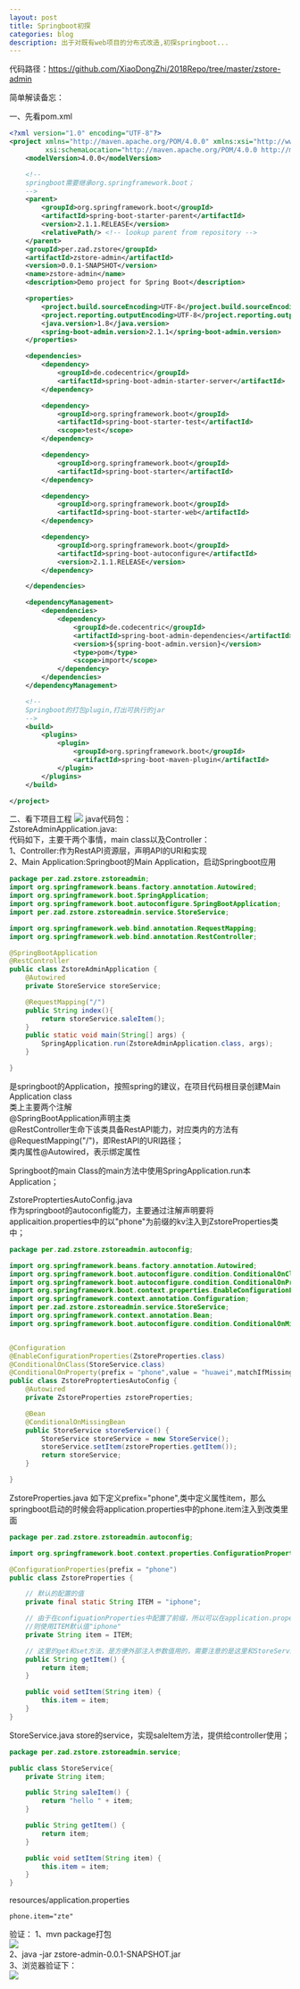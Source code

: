 ```yaml
---
layout: post
title: Springboot初探
categories: blog
description: 出于对既有web项目的分布式改造,初探springboot...   
---
```



代码路径：https://github.com/XiaoDongZhi/2018Repo/tree/master/zstore-admin

简单解读备忘：   
      
一、先看pom.xml
      
```xml
<?xml version="1.0" encoding="UTF-8"?>
<project xmlns="http://maven.apache.org/POM/4.0.0" xmlns:xsi="http://www.w3.org/2001/XMLSchema-instance"
         xsi:schemaLocation="http://maven.apache.org/POM/4.0.0 http://maven.apache.org/xsd/maven-4.0.0.xsd">
    <modelVersion>4.0.0</modelVersion>

    <!--
    springboot需要继承org.springframework.boot；
    -->
    <parent>
        <groupId>org.springframework.boot</groupId>
        <artifactId>spring-boot-starter-parent</artifactId>
        <version>2.1.1.RELEASE</version>
        <relativePath/> <!-- lookup parent from repository -->
    </parent>
    <groupId>per.zad.zstore</groupId>
    <artifactId>zstore-admin</artifactId>
    <version>0.0.1-SNAPSHOT</version>
    <name>zstore-admin</name>
    <description>Demo project for Spring Boot</description>

    <properties>
        <project.build.sourceEncoding>UTF-8</project.build.sourceEncoding>
        <project.reporting.outputEncoding>UTF-8</project.reporting.outputEncoding>
        <java.version>1.8</java.version>
        <spring-boot-admin.version>2.1.1</spring-boot-admin.version>
    </properties>

    <dependencies>
        <dependency>
            <groupId>de.codecentric</groupId>
            <artifactId>spring-boot-admin-starter-server</artifactId>
        </dependency>

        <dependency>
            <groupId>org.springframework.boot</groupId>
            <artifactId>spring-boot-starter-test</artifactId>
            <scope>test</scope>
        </dependency>

        <dependency>
            <groupId>org.springframework.boot</groupId>
            <artifactId>spring-boot-starter</artifactId>
        </dependency>

        <dependency>
            <groupId>org.springframework.boot</groupId>
            <artifactId>spring-boot-starter-web</artifactId>
        </dependency>

        <dependency>
            <groupId>org.springframework.boot</groupId>
            <artifactId>spring-boot-autoconfigure</artifactId>
            <version>2.1.1.RELEASE</version>
        </dependency>

    </dependencies>

    <dependencyManagement>
        <dependencies>
            <dependency>
                <groupId>de.codecentric</groupId>
                <artifactId>spring-boot-admin-dependencies</artifactId>
                <version>${spring-boot-admin.version}</version>
                <type>pom</type>
                <scope>import</scope>
            </dependency>
        </dependencies>
    </dependencyManagement>

    <!-- 
    Springboot的打包plugin,打出可执行的jar
    -->
    <build>
        <plugins>
            <plugin>
                <groupId>org.springframework.boot</groupId>
                <artifactId>spring-boot-maven-plugin</artifactId>
            </plugin>
        </plugins>
    </build>

</project>

```

二、看下项目工程
![](/images/.2018-12-25-springboot初探_images/c7e57ee3.png)
java代码包：   
ZstoreAdminApplication.java:   
代码如下，主要干两个事情，main class以及Controller：   
1、Controller:作为RestAPI资源层，声明API的URI和实现   
2、Main Application:Springboot的Main Application，启动Springboot应用      
```java
package per.zad.zstore.zstoreadmin;
import org.springframework.beans.factory.annotation.Autowired;
import org.springframework.boot.SpringApplication;
import org.springframework.boot.autoconfigure.SpringBootApplication;
import per.zad.zstore.zstoreadmin.service.StoreService;

import org.springframework.web.bind.annotation.RequestMapping;
import org.springframework.web.bind.annotation.RestController;

@SpringBootApplication
@RestController
public class ZstoreAdminApplication {
    @Autowired
    private StoreService storeService;

    @RequestMapping("/")
    public String index(){
        return storeService.saleItem();
    }
    public static void main(String[] args) {
        SpringApplication.run(ZstoreAdminApplication.class, args);
    }

}
```   
是springboot的Application，按照spring的建议，在项目代码根目录创建Main Application class       
类上主要两个注解   
@SpringBootApplication声明主类   
@RestController生命下该类具备RestAPI能力，对应类内的方法有@RequestMapping("/")，即RestAPI的URI路径；   
类内属性@Autowired，表示绑定属性   

Springboot的main Class的main方法中使用SpringApplication.run本Application；    



ZstoreProptertiesAutoConfig.java   
作为springboot的autoconfig能力，主要通过注解声明要将applicaition.properties中的以"phone"为前缀的kv注入到ZstoreProperties类中；
```java
package per.zad.zstore.zstoreadmin.autoconfig;

import org.springframework.beans.factory.annotation.Autowired;
import org.springframework.boot.autoconfigure.condition.ConditionalOnClass;
import org.springframework.boot.autoconfigure.condition.ConditionalOnProperty;
import org.springframework.boot.context.properties.EnableConfigurationProperties;
import org.springframework.context.annotation.Configuration;
import per.zad.zstore.zstoreadmin.service.StoreService;
import org.springframework.context.annotation.Bean;
import org.springframework.boot.autoconfigure.condition.ConditionalOnMissingBean;


@Configuration
@EnableConfigurationProperties(ZstoreProperties.class)
@ConditionalOnClass(StoreService.class)
@ConditionalOnProperty(prefix = "phone",value = "huawei",matchIfMissing = true)
public class ZstoreProptertiesAutoConfig {
    @Autowired
    private ZstoreProperties zstoreProperties;

    @Bean
    @ConditionalOnMissingBean
    public StoreService storeService() {
        StoreService storeService = new StoreService();
        storeService.setItem(zstoreProperties.getItem());
        return storeService;
    }

}
```   

ZstoreProperties.java
如下定义prefix="phone",类中定义属性item，那么springboot启动的时候会将application.properties中的phone.item注入到改类里面    

```java
package per.zad.zstore.zstoreadmin.autoconfig;

import org.springframework.boot.context.properties.ConfigurationProperties;

@ConfigurationProperties(prefix = "phone")
public class ZstoreProperties {

    // 默认的配置的值
    private final static String ITEM = "iphone";

    // 由于在configuationProperties中配置了前缀，所以可以在application.properties中使用phone.item配置该值，如果application.proterties里面没有配置，
    //则使用ITEM默认值"iphone"
    private String item = ITEM;

    // 这里的get和set方法，是方便外部注入参数值用的，需要注意的是这里和StoreService不同，并没有让properties中的参数直接注入到StoreService中
    public String getItem() {
        return item;
    }

    public void setItem(String item) {
        this.item = item;
    }
}

```  


StoreService.java
store的service，实现saleItem方法，提供给controller使用；
```java
package per.zad.zstore.zstoreadmin.service;

public class StoreService{
    private String item;

    public String saleItem() {
        return "hello " + item;
    }

    public String getItem() {
        return item;
    }

    public void setItem(String item) {
        this.item = item;
    }
}
```

resources/application.properties
```properties
phone.item="zte"
```

验证：
1、mvn package打包   
![](/images/.2018-12-25-springboot初探_images/c901477b.png)   
2、java -jar zstore-admin-0.0.1-SNAPSHOT.jar   
3、浏览器验证下：   
![](/images/.2018-12-25-springboot初探_images/033bcd0d.png)   
